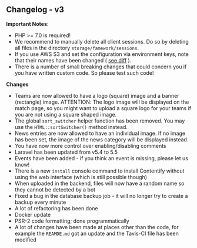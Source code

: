 ## Changelog - v3

**Important Notes**: 
- PHP >= 7.0 is required!
- We recommend to manually delete all client sessions. Do so by deleting all files in the directory
`storage/famework/sessions`.
- If you use AWS S3 and set the configuration via environment keys, note that their names have been changed 
( [see diff](https://github.com/laravel/laravel/commit/f1253690c5374c42fe54b7336063605380c39d56#diff-7b9241412b3dab19230761bbdde0b3c8) ).
- There is a number of small breaking changes that could concern you if you have written custom code. So please test such code!

**Changes**
- Teams are now allowed to have a logo (square) image and a banner (rectangle) image. ATTENTION: The logo image will be displayed on the match page, so you might want to upload a square logo for your teams if you are not using a square shaped image.
- The global `sort_switcher` helper function has been removed. You may use the `HTML::sortSwitcher()` method instead.
- News entries are now allowed to have an individual image. If no image has been set, the image of the news category will be displayed instead.
- You have now more control over enabling/disabling comments
- Laravel has been updated from v5.4 to 5.5
- Events have been added - if you think an event is missing, please let us know!
- There is a new `install` console command to install Contentify without using the web interface (which is still possible though)
- When uploaded in the backend, files will now have a random name so they cannot be detected by a bot
- Fixed a bug in the database backup job - it will no longer try to create a backup every minute
- A lot of refactoring has been done
- Docker update
- PSR-2 code formatting; done programmatically
- A lot of changes have been made at places other than the code, for example the `REAMDE.md` got an update and the Tavis-CI file has been modified

